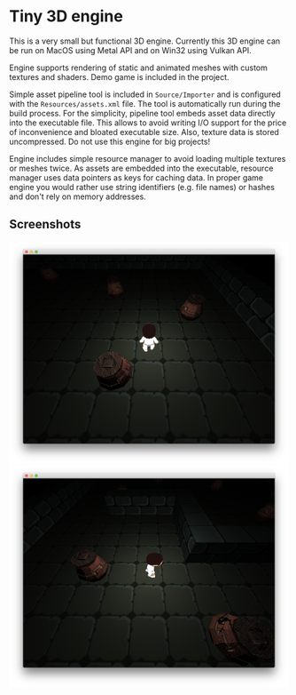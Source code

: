
Tiny 3D engine
==============

This is a very small but functional 3D engine. Currently this 3D engine can be run on MacOS using Metal API
and on Win32 using Vulkan API.

Engine supports rendering of static and animated meshes with custom textures and shaders. Demo game is
included in the project.

Simple asset pipeline tool is included in `Source/Importer` and is configured with the `Resources/assets.xml` file.
The tool is automatically run during the build process. For the simplicity, pipeline tool embeds asset data directly
into the executable file. This allows to avoid writing I/O support for the price of inconvenience
and bloated executable size. Also, texture data is stored uncompressed. Do not use this engine for big projects!

Engine includes simple resource manager to avoid loading multiple textures or meshes twice. As assets are
embedded into the executable, resource manager uses data pointers as keys for caching data. In proper game engine
you would rather use string identifiers (e.g. file names) or hashes and don't rely on memory addresses.

Screenshots
-----------

![Screen1](Docs/Screenshots/Screen1.png)
![Screen2](Docs/Screenshots/Screen2.png)
